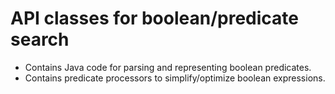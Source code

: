 <!-- Copyright Yahoo. Licensed under the terms of the Apache 2.0 license. See LICENSE in the project root. -->
<!-- Copyright Vespa.ai. Licensed under the terms of the Apache 2.0 license. See LICENSE in the project root. -->
# API classes for boolean/predicate search

  * Contains Java code for parsing and representing boolean predicates.
  * Contains predicate processors to simplify/optimize boolean expressions.
